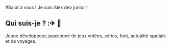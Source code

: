 #Salut à vous ! Je suis Alex dev junior !

## Qui suis-je ? :✈ 🍔
Jeune développeur, passionné de jeux vidéos, séries, foot, actualité spatiale et de voyages.
